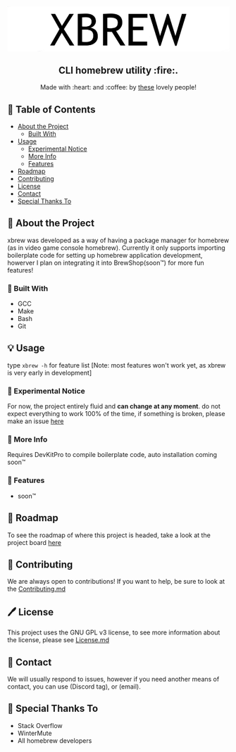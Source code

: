 
<p align="center">
  <img align="center" src="./res/banner.png" alt="banner">
</p>

<h2 align="center"> CLI homebrew utility :fire:.
</h2>

<p align="center">
	Made with :heart: and :coffee: by <a href="https://github.com/twert627/xbrew/graphs/contributors">these</a> lovely people!
</p>

## 📖 Table of Contents
* [About the Project](#about-the-project)
  * [Built With](#built-with)
* [Usage](#usage)
  * [Experimental Notice](#experimental-notice)
  * [More Info](#more-info)
  * [Features](#features)
* [Roadmap](#roadmap)
* [Contributing](#contributing)
* [License](#license)
* [Contact](#contact)
* [Special Thanks To](#special-thanks-to)

## 🤔 About the Project
xbrew was developed as a way of having a package manager for homebrew (as in video game console homebrew). Currently it only supports importing boilerplate
code for setting up homebrew application development, howerver I plan on integrating it into BrewShop(soon:tm:) for more fun features!

### 🔨 Built With
- GCC
- Make
- Bash
- Git

## 💡 Usage
type `xbrew -h` for feature list [Note: most features won't work yet, as xbrew is very early in development]

### 🧪 Experimental Notice

For now, the project entirely fluid and **can change at any moment**.
do not expect everything to work 100% of the time, if something is broken, please make an issue [here](https://github.com/twert627/xbrew/issues/new)

### 👋 More Info
 
Requires DevKitPro to compile boilerplate code, auto installation coming soon:tm:

### 🌟 Features

- soon:tm:

## 🚧 Roadmap

To see the roadmap of where this project is headed, take a look at the project board [here](https://github.com/twert627/xbrew/projects)

## 🤷 Contributing

We are always open to contributions! If you want to help, be sure to look at the [Contributing.md](https://github.com/twert627/xbrew/blob/master/Contributing.md)

## 🖊️ License

This project uses the GNU GPL v3 license, to see more information about the license, please see [License.md](https://github.com/twert627/xbrew/blob/master/License.md)

## 💬 Contact

We will usually respond to issues, however if you need another means of contact, you can use (Discord tag), or (email).

## 🎁 Special Thanks To

- Stack Overflow
- WinterMute 
- All homebrew developers
